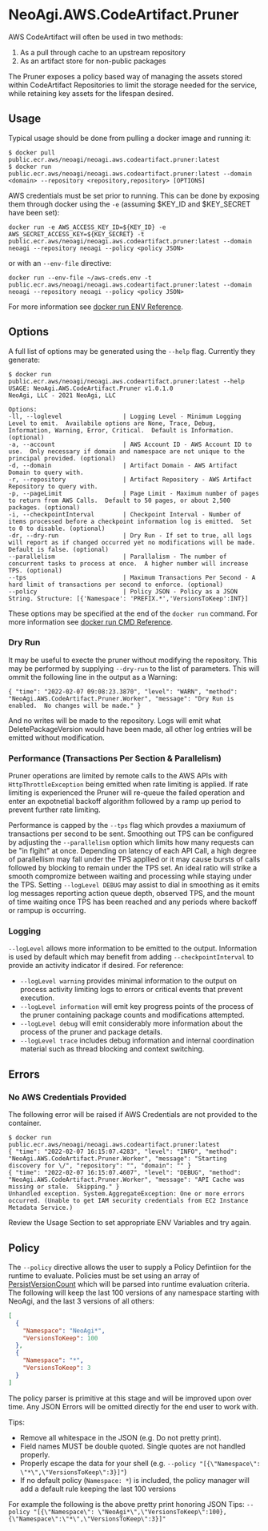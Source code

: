 # NeoAgi.AWS.CodeArtifact.Pruner

AWS CodeArtifact will often be used in two methods:

1. As a pull through cache to an upstream repository
1. As an artifact store for non-public packages

The Pruner exposes a policy based way of managing the assets stored within CodeArtifact Repositories to limit the storage needed for the service, while retaining key assets for the lifespan desired.  

## Usage

Typical usage should be done from pulling a docker image  and running it:

```
$ docker pull public.ecr.aws/neoagi/neoagi.aws.codeartifact.pruner:latest
$ docker run public.ecr.aws/neoagi/neoagi.aws.codeartifact.pruner:latest --domain <domain> --repository <repository,repository> [OPTIONS]
```

AWS credentials must be set prior to running.  This can be done by exposing them through docker using the `-e` (assuming $KEY_ID and $KEY_SECRET have been set):

```
docker run -e AWS_ACCESS_KEY_ID=${KEY_ID} -e AWS_SECRET_ACCESS_KEY=${KEY_SECRET} -t public.ecr.aws/neoagi/neoagi.aws.codeartifact.pruner:latest --domain neoagi --repository neoagi --policy <policy JSON>
```

or with an `--env-file` directive:

```
docker run --env-file ~/aws-creds.env -t public.ecr.aws/neoagi/neoagi.aws.codeartifact.pruner:latest --domain neoagi --repository neoagi --policy <policy JSON>
```

For more information see [docker run ENV Reference](https://docs.docker.com/engine/reference/run/#env-environment-variables).

## Options

A full list of options may be generated using the `--help` flag.  Currently they generate:

```
$ docker run public.ecr.aws/neoagi/neoagi.aws.codeartifact.pruner:latest --help
USAGE: NeoAgi.AWS.CodeArtifact.Pruner v1.0.1.0
NeoAgi, LLC - 2021 NeoAgi, LLC

Options:
-ll, --loglevel                 | Logging Level - Minimum Logging Level to emit.  Availabile options are None, Trace, Debug, Information, Warning, Error, Critical.  Default is Information. (optional)
-a, --account                   | AWS Account ID - AWS Account ID to use.  Only necessary if domain and namespace are not unique to the principal provided. (optional)
-d, --domain                    | Artifact Domain - AWS Artifact Domain to query with.
-r, --repository                | Artifact Repository - AWS Artifact Repository to query with.
-p, --pageLimit                 | Page Limit - Maximum number of pages to return from AWS Calls.  Default to 50 pages, or about 2,500 packages. (optional)
-i, --checkpointInterval        | Checkpoint Interval - Number of items processed before a checkpoint information log is emitted.  Set to 0 to disable. (optional)
-dr, --dry-run                  | Dry Run - If set to true, all logs will report as if changed occurred yet no modifications will be made.  Default is false. (optional)
--parallelism                   | Parallalism - The number of concurrent tasks to process at once.  A higher number will increase TPS. (optional)
--tps                           | Maximum Transactions Per Second - A hard limit of transactions per second to enforce. (optional)
--policy                        | Policy JSON - Policy as a JSON String. Structure: [{'Namespace': 'PREFIX.*','VersionsToKeep':INT}]
```

These options may be specified at the end of the `docker run` command.  For more information see [docker run CMD Reference](https://docs.docker.com/engine/reference/run/#cmd-default-command-or-options).

### Dry Run

It may be useful to execte the pruner without modifying the repository. This may be performed by supplying `--dry-run` to the list of parameters.  This will ommit the following line in the output as a Warning:

`{ "time": "2022-02-07 09:08:23.3870", "level": "WARN", "method": "NeoAgi.AWS.CodeArtifact.Pruner.Worker", "message": "Dry Run is enabled.  No changes will be made." }`

And no writes will be made to the repository.  Logs will emit what DeletePackageVersion would have been made, all other log entries will be emitted without modification.  

### Performance (Transactions Per Section & Parallelism)

Pruner operations are limited by remote calls to the AWS APIs with `HttpThrottleException` being emitted when rate limiting is applied.  If rate limiting is experienced the Pruner will re-queue the failed operation and 
enter an expotnetial backoff algorithm followed by a ramp up period to prevent further rate limiting.  

Performance is capped by the `--tps` flag which provdes a maxiumum of transactions per second to be sent.  Smoothing out TPS can be configured by adjusting the `--parallelism` option which limits how many requests can 
be "in flgiht" at once.  Depending on latency of each API Call, a high degree of parallellism may fall under the TPS appllied or it may cause bursts of calls followed by blocking to remain under the TPS set.  An ideal ratio 
will strike a smooth compromize between waiting and processing while staying under the TPS.  Setting `--logLevel DEBUG` may assist to dial in smoothing as it emits log messages reporting action queue depth, observed TPS, and 
the mount of time waiting once TPS has been reached and any periods where backoff or rampup is occurring.  

### Logging

`--logLevel` allows more information to be emitted to the output.  Information is used by default which may benefit from adding `--checkpointInterval` to provide an activity indicator if desired.  For reference:

* `--logLevel warning` provides minimal information to the output on process activity limiting logs to errors or critical events that prevent execution.
* `--logLevel information` will emit key progress points of the process of the pruner containing package counts and modifications attempted.
* `--logLevel debug` will emit considerably more information about the process of the pruner and package details.
* `--logLevel trace` includes debug information and internal coordination material such as thread blocking and context switching.  

## Errors

### No AWS Credentials Provided
The following error will be raised if AWS Credentials are not provided to the container.

```
$ docker run public.ecr.aws/neoagi/neoagi.aws.codeartifact.pruner:latest
{ "time": "2022-02-07 16:15:07.4283", "level": "INFO", "method": "NeoAgi.AWS.CodeArtifact.Pruner.Worker", "message": "Starting discovery for \/", "repository": "", "domain": "" }
{ "time": "2022-02-07 16:15:07.4607", "level": "DEBUG", "method": "NeoAgi.AWS.CodeArtifact.Pruner.Worker", "message": "API Cache was missing or stale.  Skipping." }
Unhandled exception. System.AggregateException: One or more errors occurred. (Unable to get IAM security credentials from EC2 Instance Metadata Service.)
```

Review the Usage Section to set appropriate ENV Variables and try again.

## Policy

The `--policy` directive allows the user to supply a Policy Defintiion for the runtime to evaluate.  Policies must be set using an array of [PersistVersionCount](https://github.com/NeoAgi/NeoAgi.AWS.CodeArtifact.Pruner/blob/main/NeoAgi.AWS.CodeArtifact.Pruner/Policies/PersistVersionCount.cs) 
which will be parsed into runtime evaluation criteria.  The following will keep the last 100 versions of any namespace starting with NeoAgi, and the last 3 versions of all others:

```json
[
  {
    "Namespace": "NeoAgi*",
    "VersionsToKeep": 100
  },
  {
    "Namespace": "*",
    "VersionsToKeep": 3
  }
]
```

The policy parser is primitive at this stage and will be improved upon over time.  Any JSON Errors will be omitted directly for the end user to work with.  

Tips:
- Remove all whitespace in the JSON (e.g. Do not pretty print).
- Field names MUST be double quoted.  Single quotes are not handled properly.  
- Properly escape the data for your shell (e.g. `--policy "[{\"Namespace\": \"*\",\"VersionsToKeep\":3}]"`)
- If no default policy (`Namespace: *`) is included, the policy manager will add a default rule keeping the last 100 versions

For example the following is the above pretty print honoring JSON Tips:
`--policy "[{\"Namespace\": \"NeoAgi*\",\"VersionsToKeep\":100},{\"Namespace\":\"*\",\"VersionsToKeep\":3}]"`
